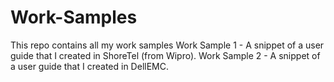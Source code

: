 # Work-Samples
This repo contains all my work samples
Work Sample 1 - A snippet of a user guide that I created in ShoreTel (from Wipro).
Work Sample 2 - A snippet of a user guide that I created in DellEMC.
